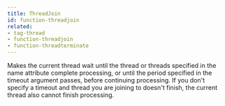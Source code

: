 ```yaml
---
title: ThreadJoin
id: function-threadjoin
related:
- tag-thread
- function-threadjoin
- function-threadterminate
---
```


Makes the current thread wait until the thread or threads specified in the name attribute complete processing, 
or until the period specified in the timeout argument passes, before continuing processing. If you don't specify a timeout and thread you are joining
            to doesn't finish, the current thread also cannot finish processing.
